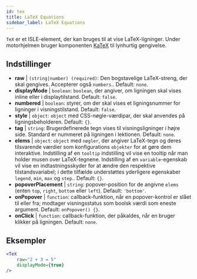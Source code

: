 ```yaml
---
id: tex
title: LaTeX Equations
sidebar_label: LaTeX Equations
---
```


`TeX` er et ISLE-element, der kan bruges til at vise LaTeX-ligninger. Under motorhjelmen bruger komponenten [KaTeX](https://github.com/Khan/KaTeX) til lynhurtig gengivelse.

## Indstillinger

* __raw__ | `(string|number) (required)`: Den bogstavelige LaTeX-streng, der skal gengives. Accepterer også `numbers`.. Default: `none`.
* __displayMode__ | `boolean`: `boolean`, der angiver, om ligningen skal vises inline eller i displaytilstand. Default: `false`.
* __numbered__ | `boolean`: styrer, om der skal vises et ligningsnummer for ligninger i visningstilstand. Default: `false`.
* __style__ | `object`: `object` med CSS-nøgle-værdipar, der skal anvendes på ligningsbeholderen. Default: `{}`.
* __tag__ | `string`: Brugerdefinerede tegn vises til visningsligninger i højre side. Standard er nummeret på ligningen i lektionen. Default: `none`.
* __elems__ | `object`: `object` med `nøgler`, der angiver LaTeX-tegn og deres tilsvarende værdier som konfigurations `objekter` for at gøre dem interaktive. Indstilling af en `tooltip` indstilling vil vise en tooltip når man holder musen over LaTeX-tegnene. Indstilling af en `variable`-egenskab vil vise en indtastningsskyder for at ændre den respektive tilstandsvariabel; i dette tilfælde understøttes yderligere egenskaber `legend`, `min`, `max` og `step`.. Default: `{}`.
* __popoverPlacement__ | `string`: popover-position for de angivne `elems` (enten `top`, `right`, `bottom` eller `left`). Default: `'bottom'`.
* __onPopover__ | `function`: callback-funktion, når en popover-kontrol er slået til eller fra; modtager visningsstatus som boolsk værdi som eneste argument. Default: `onPopover() {}`.
* __onClick__ | `function`: callback-funktion, der påkaldes, når en bruger klikker på ligningen. Default: `none`.


## Eksempler

```jsx live
<TeX
    raw="2 + 3 = 5"
    displayMode={true}
/>
```



